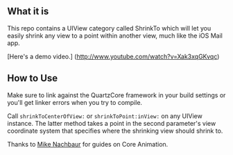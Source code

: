 ## What it is

This repo contains a UIView category called ShrinkTo which will let you easily shrink any view to a point within another view, much like the iOS Mail app.

[Here's a demo video.] (http://www.youtube.com/watch?v=Xak3xqGKvqc)

## How to Use

Make sure to link against the QuartzCore framework in your build settings or you'll get linker errors when you try to compile.

Call `shrinkToCenterOfView:` or `shrinkToPoint:inView:` on any UIView instance. The latter method takes a point in the second parameter's view coordinate system that specifies where the shrinking view should shrink to.

Thanks to [Mike Nachbaur](http://nachbaur.com) for guides on Core Animation. 
